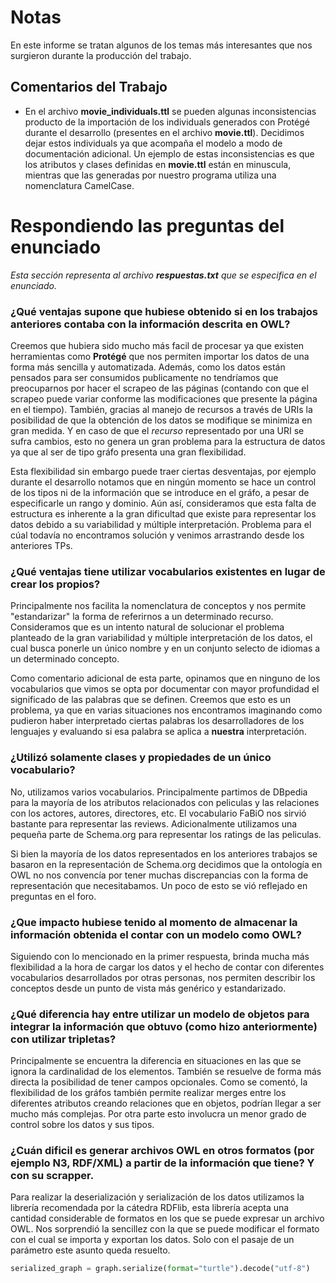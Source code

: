 # Notas
En este informe se tratan algunos de los temas más interesantes que nos surgieron durante la producción del trabajo.

## Comentarios del Trabajo

- En el archivo **movie_individuals.ttl** se pueden algunas inconsistencias producto de la importación de los individuals generados con Protégé durante el desarrollo (presentes en el archivo **movie.ttl**). Decidimos dejar estos individuals ya que acompaña el modelo a modo de documentación adicional. Un ejemplo de estas inconsistencias es que los atributos y clases definidas en **movie.ttl** están en minuscula, mientras que las generadas por nuestro programa utiliza una nomenclatura CamelCase.

# Respondiendo las preguntas del enunciado

*Esta sección representa al archivo **respuestas.txt** que se especifica en el enunciado.*

### ¿Qué ventajas supone que hubiese obtenido si en los trabajos anteriores contaba con la información descrita en OWL?
Creemos que hubiera sido mucho más facil de procesar ya que existen herramientas como **Protégé** que nos permiten importar los datos de una forma más sencilla y automatizada. Además, como los datos están pensados para ser consumidos publicamente no tendríamos que preocuparnos por hacer el scrapeo de las páginas (contando con que el scrapeo puede variar conforme las modificaciones que presente la página en el tiempo). También, gracias al manejo de recursos a través de URIs la posibilidad de que la obtención de los datos se modifique se minimiza en gran medida. Y en caso de que el *recurso* representado por una URI se sufra cambios, esto no genera un gran problema para la estructura de datos ya que al ser de tipo gráfo presenta una gran flexibilidad.

Esta flexibilidad sin embargo puede traer ciertas desventajas, por ejemplo durante el desarrollo notamos que en ningún momento se hace un control de los tipos ni de la información que se introduce en el gráfo, a pesar de especificarle un rango y dominio. Aún así, consideramos que esta falta de estructura es inherente a la gran dificultad que existe para representar los datos debido a su variabilidad y múltiple interpretación. Problema para el cúal todavía no encontramos solución y venimos arrastrando desde los anteriores TPs.

 ### ¿Qué ventajas tiene utilizar vocabularios existentes en lugar de crear los propios?

 Principalmente nos facilita la nomenclatura de conceptos y nos permite "estandarizar" la forma de referirnos a un determinado recurso. Consideramos que es un intento natural de solucionar el problema planteado de la gran variabilidad y múltiple interpretación de los datos, el cual busca ponerle un único nombre y en un conjunto selecto de idiomas a un determinado concepto.

Como comentario adicional de esta parte, opinamos que en ninguno de los vocabularios que vimos se opta por documentar con mayor profundidad el significado de las palabras que se definen. Creemos que esto es un problema, ya que en varias situaciones nos encontramos imaginando como pudieron haber interpretado ciertas palabras los desarrolladores de los lenguajes y evaluando si esa palabra se aplica a **nuestra** interpretación.

### ¿Utilizó solamente clases y propiedades de un único vocabulario?

No, utilizamos varios vocabularios. Principalmente partimos de DBpedia para la mayoría de los atributos relacionados con peliculas y las relaciones con los actores, autores, directores, etc. El vocabulario FaBiO nos sirvió bastante para representar las reviews. Adicionalmente utilizamos una pequeña parte de Schema.org para representar los ratings de las peliculas.

Si bien la mayoría de los datos representados en los anteriores trabajos se basaron en la representación de Schema.org decidimos que la ontología en OWL no nos convencía por tener muchas discrepancias con la forma de representación que necesitabamos. Un poco de esto se vió reflejado en preguntas en el foro.

### ¿Que impacto hubiese tenido al momento de almacenar la información obtenida el contar con un modelo como OWL?
Siguiendo con lo mencionado en la primer respuesta, brinda mucha más flexibilidad a la hora de cargar los datos y el hecho de contar con diferentes vocabularios desarrollados por otras personas, nos permiten describir los conceptos desde un punto de vista más genérico y estandarizado.

### ¿Qué diferencia hay entre utilizar un modelo de objetos para integrar la información que obtuvo (como hizo anteriormente) con utilizar tripletas?

Principalmente se encuentra la diferencia en situaciones en las que se ignora la cardinalidad de los elementos. También se resuelve de forma más directa la posibilidad de tener campos opcionales. Como se comentó, la flexibilidad de los gráfos también permite realizar merges entre los diferentes atributos creando relaciones que en objetos, podrían llegar a ser mucho más complejas. Por otra parte esto involucra un menor grado de control sobre los datos y sus tipos.

### ¿Cuán dificil es generar archivos OWL en otros formatos (por ejemplo N3, RDF/XML) a partir de la información que tiene? Y con su scrapper.

Para realizar la deserialización y serialización de los datos utilizamos la librería recomendada por la cátedra RDFlib, esta librería acepta una cantidad considerable de formatos en los que se puede expresar un archivo OWL. Nos sorprendió la sencillez con la que se puede modificar el formato con el cual se importa y exportan los datos. Solo con el pasaje de un parámetro este asunto queda resuelto.

```python
serialized_graph = graph.serialize(format="turtle").decode("utf-8")
```
